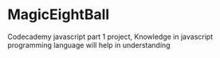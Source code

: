 # MagicEightBall
Codecademy javascript part 1 project, Knowledge in javascript programming language will help in understanding
